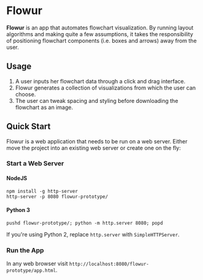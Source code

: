 # Flowur
**Flowur** is an app that automates flowchart visualization. By running layout algorithms and making quite a few assumptions, it takes the responsibility of positioning flowchart components (i.e. boxes and arrows) away from the user.

## Usage
1. A user inputs her flowchart data through a click and drag interface.
2. Flowur generates a collection of visualizations from which the user can choose.
3. The user can tweak spacing and styling before downloading the flowchart as an image.

## Quick Start
Flowur is a web application that needs to be run on a web server. Either move the project into an existing web server or create one on the fly:

### Start a Web Server

#### NodeJS

    npm install -g http-server
    http-server -p 8080 flowur-prototype/

#### Python 3

    pushd flowur-prototype/; python -m http.server 8080; popd

If you're using Python 2, replace `http.server` with `SimpleHTTPServer`.

### Run the App
In any web browser visit `http://localhost:8080/flowur-prototype/app.html`.
